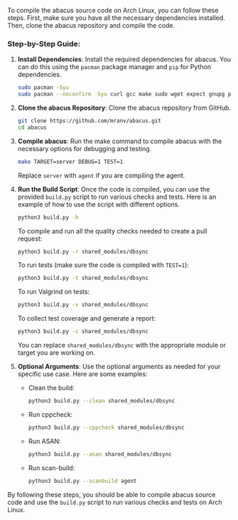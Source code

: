 To compile the abacus source code on Arch Linux, you can follow these steps. First, make sure you have all the necessary dependencies installed. Then, clone the abacus repository and compile the code.

### Step-by-Step Guide:

1. **Install Dependencies**:
   Install the required dependencies for abacus. You can do this using the `pacman` package manager and `pip` for Python dependencies.

   ```bash
   sudo pacman -Syu
   sudo pacman --noconfirm -Syu curl gcc make sudo wget expect gnupg perl-base perl fakeroot python brotli automake autoconf libtool gawk libsigsegv nodejs base-devel inetutils cmake git python3 python-pip valgrind cppcheck lcov astyle clang cmocka
   ```

2. **Clone the abacus Repository**:
   Clone the abacus repository from GitHub.

   ```bash
   git clone https://github.com/mranv/abacus.git
   cd abacus
   ```

3. **Compile abacus**:
   Run the make command to compile abacus with the necessary options for debugging and testing.

   ```bash
   make TARGET=server DEBUG=1 TEST=1
   ```

   Replace `server` with `agent` if you are compiling the agent.

4. **Run the Build Script**:
   Once the code is compiled, you can use the provided `build.py` script to run various checks and tests. Here is an example of how to use the script with different options.

   ```bash
   python3 build.py -h
   ```

   To compile and run all the quality checks needed to create a pull request:

   ```bash
   python3 build.py -r shared_modules/dbsync
   ```

   To run tests (make sure the code is compiled with `TEST=1`):

   ```bash
   python3 build.py -t shared_modules/dbsync
   ```

   To run Valgrind on tests:

   ```bash
   python3 build.py -v shared_modules/dbsync
   ```

   To collect test coverage and generate a report:

   ```bash
   python3 build.py -c shared_modules/dbsync
   ```

   You can replace `shared_modules/dbsync` with the appropriate module or target you are working on.

5. **Optional Arguments**:
   Use the optional arguments as needed for your specific use case. Here are some examples:

   - Clean the build:

     ```bash
     python3 build.py --clean shared_modules/dbsync
     ```

   - Run cppcheck:

     ```bash
     python3 build.py --cppcheck shared_modules/dbsync
     ```

   - Run ASAN:

     ```bash
     python3 build.py --asan shared_modules/dbsync
     ```

   - Run scan-build:

     ```bash
     python3 build.py --scanbuild agent
     ```

By following these steps, you should be able to compile abacus source code and use the `build.py` script to run various checks and tests on Arch Linux.
